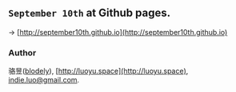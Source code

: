## `September 10th` at Github pages.

→ [http://september10th.github.io](http://september10th.github.io)


### Author

骆昱([blodely](https://github.com/blodely)), [http://luoyu.space](http://luoyu.space), [indie.luo@gmail.com](mailto:indie.luo@gmail.com).

<br><br><br>